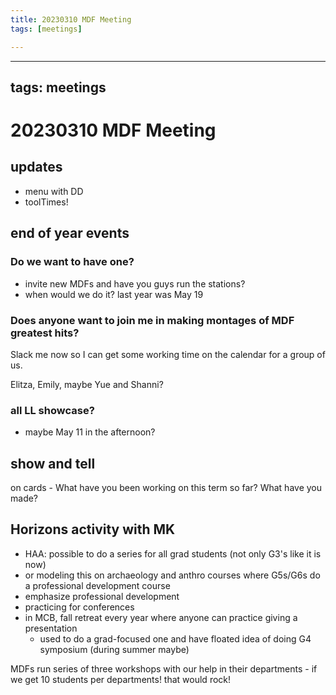 ```yaml
---
title: 20230310 MDF Meeting
tags: [meetings]

---
```


---
tags: meetings
---

# 20230310 MDF Meeting

## updates
* menu with DD
* toolTimes!

## end of year events

### Do we want to have one?
* invite new MDFs and have you guys run the stations?
* when would we do it? last year was May 19

### Does anyone want to join me in making montages of MDF greatest hits?
Slack me now so I can get some working time on the calendar for a group of us.

Elitza, Emily, maybe Yue and Shanni?

### all LL showcase?
* maybe May 11 in the afternoon?

## show and tell

on cards - What have you been working on this term so far? What have you made?

## Horizons activity with MK
* HAA: possible to do a series for all grad students (not only G3's like it is now)
* or modeling this on archaeology and anthro courses where G5s/G6s do a professional development course
* emphasize professional development
* practicing for conferences
* in MCB, fall retreat every year where anyone can practice giving a presentation
    * used to do a grad-focused one and have floated idea of doing G4 symposium (during summer maybe)

MDFs run series of three workshops with our help in their departments - if we get 10 students per departments! that would rock!

